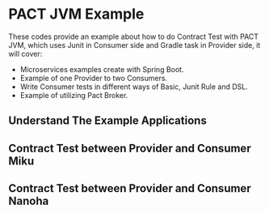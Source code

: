 # PACT JVM Example

These codes provide an example about how to do Contract Test with PACT JVM, 
which uses Junit in Consumer side and Gradle task in Provider side, it will cover:

- Microservices examples create with Spring Boot.
- Example of one Provider to two Consumers.
- Write Consumer tests in different ways of Basic, Junit Rule and DSL.
- Example of utilizing Pact Broker.

## Understand The Example Applications



## Contract Test between Provider and Consumer Miku

## Contract Test between Provider and Consumer Nanoha